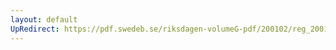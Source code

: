 ```yaml
---
layout: default
UpRedirect: https://pdf.swedeb.se/riksdagen-volumeG-pdf/200102/reg_200102/reg_200102_0009.pdf
---
```

